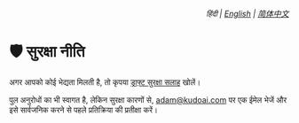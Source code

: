 <div align="right">
    <h6>
        <picture>
            <source type="image/svg+xml" media="(prefers-color-scheme: dark)" srcset="https://media.chatgptinfinity.com/images/icons/earth/white/icon32.svg">
            <img height=14 src="https://media.chatgptinfinity.com/images/icons/earth/black/icon32.svg">
        </picture>
        &nbsp;हिंदी |
        <a href="../SECURITY.md">English</a> |
        <a href="../zh-cn/SECURITY.md">简体中文</a>
    </h6>
</div>

# 🛡️ सुरक्षा नीति

अगर आपको कोई भेद्यता मिलती है, तो कृपया [ड्राफ़्ट सुरक्षा सलाह](https://github.chatgptinfinity.com/security/advisories/new) खोलें।

पुल अनुरोधों का भी स्वागत है, लेकिन सुरक्षा कारणों से, <adam@kudoai.com> पर एक ईमेल भेजें और इसे सार्वजनिक करने से पहले प्रतिक्रिया की प्रतीक्षा करें।
